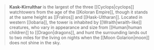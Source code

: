 > **Kask-Kirrulthar** is the largest of the three [[Cyclops|cyclops]] watchtowers from the age of the [[Koloran Empire]], though it stands at the same height as [[Fralros]] and [[Hask-Ultharan]]. Located in western [[Iobaria]], the tower is inhabited by [[Wraith|wraith-like]] creatures, who vary in appearance and size from [[Human|human children]] to [[Dragon|dragons]], and hunt the surrounding lands out to two miles for the living on nights when the [[Moon Golarion|moon]] does not shine in the sky.








